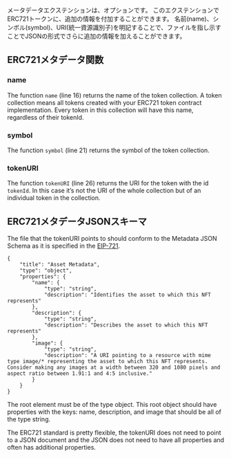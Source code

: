 メータデータエクステンションは、オプションです。 このエクステンションでERC721トークンに、追加の情報を付加することができます。 名前(name)、シンボル(symbol)、URI(統一資源識別子)を明記することで、ファイルを指し示すことでJSONの形式でさらに追加の情報を加えることができます。

## ERC721メタデータ関数

### name

The function `name` (line 16) returns the name of the token collection. A token collection means all tokens created with your ERC721 token contract implementation. Every token in this collection will have this name, regardless of their tokenId.

### symbol

The function `symbol` (line 21) returns the symbol of the token collection.

### tokenURI

The function `tokenURI` (line 26) returns the URI for the token with the id `tokenId`. In this case it’s not the URI of the whole collection but of an individual token in the collection.

## ERC721メタデータJSONスキーマ

The file that the tokenURI points to should conform to the Metadata JSON Schema as it is specified in the <a href="https://eips.ethereum.org/EIPS/eip-721#specification" target="_blank">EIP-721</a>.

```
{
    "title": "Asset Metadata",
    "type": "object",
    "properties": {
        "name": {
            "type": "string",
            "description": "Identifies the asset to which this NFT represents"
        },
        "description": {
            "type": "string",
            "description": "Describes the asset to which this NFT represents"
        },
        "image": {
            "type": "string",
            "description": "A URI pointing to a resource with mime type image/* representing the asset to which this NFT represents. Consider making any images at a width between 320 and 1080 pixels and aspect ratio between 1.91:1 and 4:5 inclusive."
        }
    }
}
```

The root element must be of the type object. This root object should have properties with the keys: name, description, and image that should be all of the type string.

The ERC721 standard is pretty flexible, the tokenURI does not need to point to a JSON document and the JSON does not need to have all properties and often has additional properties.